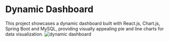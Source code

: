# Dynamic Dashboard
This project showcases a dynamic dashboard built with React.js, Chart.js, Spring Boot and MySQL, providing visually appealing pie and line charts for data visualization.
![dynamic dashboard](https://github.com/pranjal-nama/Dynamic-Dashboard/assets/64887594/788094c9-4d36-4d18-bdcf-56381ad60970)
